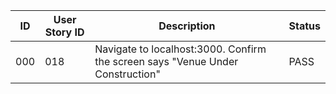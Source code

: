 | ID | User Story ID | Description | Status | 
|----|---------------|-------------|--------|
| 000 | 018 | Navigate to localhost:3000. Confirm the screen says "Venue Under Construction" | PASS | 
